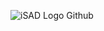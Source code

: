 ![iSAD Logo Github](https://github.com/sirx2713/A-Star/assets/122817303/1421a855-fbfe-4615-8bb6-9c3e7de9e6d2)
